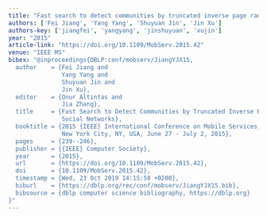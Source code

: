 ```yaml
---
title: "Fast search to detect communities by truncated inverse page rank in social networks"
authors: ['Fei Jiang', 'Yang Yang', 'Shuyuan Jin', 'Jin Xu']
authors-key: ['jiangfei', 'yangyang', 'jinshuyuan', 'xujin']
year: "2015"
article-link: "https://doi.org/10.1109/MobServ.2015.42"
venue: "IEEE MS"
bibex: "@inproceedings{DBLP:conf/mobserv/JiangYJX15,
  author    = {Fei Jiang and
               Yang Yang and
               Shuyuan Jin and
               Jin Xu},
  editor    = {Onur Altintas and
               Jia Zhang},
  title     = {Fast Search to Detect Communities by Truncated Inverse Page Rank in
               Social Networks},
  booktitle = {2015 {IEEE} International Conference on Mobile Services, {MS} 2015,
               New York City, NY, USA, June 27 - July 2, 2015},
  pages     = {239--246},
  publisher = {{IEEE} Computer Society},
  year      = {2015},
  url       = {https://doi.org/10.1109/MobServ.2015.42},
  doi       = {10.1109/MobServ.2015.42},
  timestamp = {Wed, 23 Oct 2019 14:15:58 +0200},
  biburl    = {https://dblp.org/rec/conf/mobserv/JiangYJX15.bib},
  bibsource = {dblp computer science bibliography, https://dblp.org}
}"
---
```

